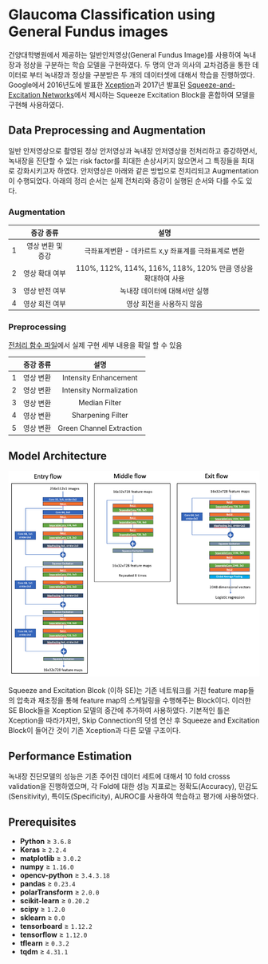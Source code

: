 # Glaucoma Classification using General Fundus images

건양대학병원에서 제공하는 일반안저영상(General Fundus Image)를 사용하여 녹내장과 정상을 구분하는 학습 모델을 구현하였다. 두 명의 안과 의사의 교차검증을 통한 데이터로 부터 녹내장과 정상을 구분받은 두 개의 데이터셋에 대해서 학습을 진행하였다. Google에서 2016년도에 발표한 [Xception](https://arxiv.org/pdf/1610.02357.pdf)과 2017년 발표된 [Squeeze-and-Excitation Networks](https://arxiv.org/pdf/1709.01507.pdf)에서 제시하는 Squeeze Excitation Block을 혼합하여 모델을 구현해 사용하였다.

## Data Preprocessing and Augmentation
일반 안저영상으로 촬영된 정상 안저영상과 녹내장 안저영상을 전처리하고 증강하면서, 녹내장을 진단할 수 있는 risk factor를 최대한 손상시키지 않으면서 그 특징들을 최대로 강화시키고자 하였다. 안저영상은 아래와 같은 방법으로 전치리되고 Augmentation이 수행되었다. 아래의 정리 순서는 실제 전처리와 증강이 실행된 순서와 다를 수도 있다.

### Augmentation
&nbsp; | 증강 종류 | 설명 
:----: | :-----: | :-:
1 | 영상 변환 및 증강 | 극좌표계변환 - 데카르트 x,y 좌표계를 극좌표계로 변환
2 | 영상 확대 여부 | 110%, 112%, 114%, 116%, 118%, 120% 만큼 영상을 확대하여 사용
3 | 영상 반전 여부 | 녹내장 데이터에 대해서만 실행
4 | 영상 회전 여부 | 영상 회전을 사용하지 않음

### Preprocessing
[전처리 함수 파일](./scripts/preprocess.py)에서 실제 구현 세부 내용을 확일 할 수 있음

&nbsp; | 증강 종류 | 설명 
:----: | :-----: | :-:
1 | 영상 변환 | Intensity Enhancement
2 | 영상 변환 | Intensity Normalization
3 | 영상 변환 | Median Filter
4 | 영상 변환 | Sharpening Filter
5 | 영상 변환 | Green Channel Extraction

## Model Architecture
![](./figures/model_structure.png)

Squeeze and Excitation Blcok (이하 SE)는 기존 네트워크를 거친 feature map들의 압축과 재조정을 통해 feature map의 스케일링을 수행해주는 Block이다. 이러한 SE Block들을 Xception 모델의 중간에 추가하여 사용하였다. 기본적인 틀은 Xception을 따라가지만, Skip Connection의 덧셈 연산 후 Squeeze and Excitation Block이 들어간 것이 기존 Xception과 다른 모델 구조이다.

## Performance Estimation
녹내장 진단모델의 성능은 기존 주어진 데이터 세트에 대해서 10 fold crosss validation을 진행하였으며, 각 Fold에 대한 성능 지표로는 정확도(Accuracy), 민감도(Sensitivity), 특이도(Specificity), AUROC를 사용하여 학습하고 평가에 사용하였다.
 
## Prerequisites
- **Python** ≥ `3.6.8`
- **Keras**     ≥            `2.2.4`
- **matplotlib**    ≥       `3.0.2`
- **numpy**           ≥      `1.16.0`
- **opencv-python**    ≥     `3.4.3.18`
- **pandas**        ≥        `0.23.4`
- **polarTransform**    ≥    `2.0.0`
- **scikit-learn** ≥         `0.20.2`
- **scipy**      ≥           `1.2.0`
- **sklearn**      ≥         `0.0`
- **tensorboard**   ≥        `1.12.2`
- **tensorflow**  ≥         `1.12.0`
- **tflearn**      ≥         `0.3.2`
- **tqdm**         ≥         `4.31.1`
